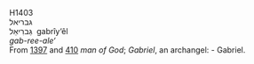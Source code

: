 H1403  
גּבריאל  
גַּברִיאֵל ‎ gabrı̂y‘êl  
*gab-ree-ale‘*  
From [1397](h1397) and [410](h0410) *man* *of* *God*; *Gabriel*, an
archangel: - Gabriel.  
